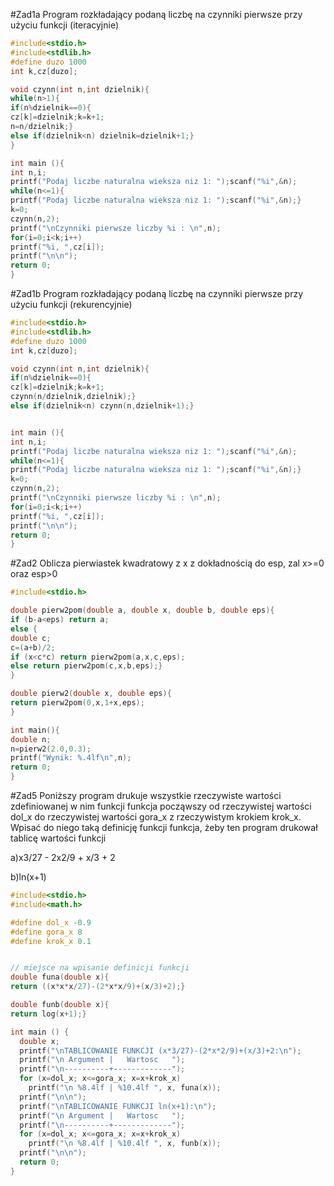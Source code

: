 #Zad1a
Program rozkładający podaną liczbę na czynniki pierwsze przy użyciu funkcji (iteracyjnie)
```c
#include<stdio.h>
#include<stdlib.h>
#define duzo 1000
int k,cz[duzo];

void czynn(int n,int dzielnik){
while(n>1){
if(n%dzielnik==0){
cz[k]=dzielnik;k=k+1;
n=n/dzielnik;}
else if(dzielnik<n) dzielnik=dzielnik+1;}
}

int main (){
int n,i;
printf("Podaj liczbe naturalna wieksza niz 1: ");scanf("%i",&n);
while(n<=1){
printf("Podaj liczbe naturalna wieksza niz 1: ");scanf("%i",&n);}
k=0;
czynn(n,2);
printf("\nCzynniki pierwsze liczby %i : \n",n);
for(i=0;i<k;i++)
printf("%i, ",cz[i]);
printf("\n\n");
return 0;
}
```

#Zad1b
Program rozkładający podaną liczbę na czynniki pierwsze przy użyciu funkcji (rekurencyjnie)
```c
#include<stdio.h>
#include<stdlib.h>
#define duzo 1000
int k,cz[duzo];

void czynn(int n,int dzielnik){
if(n%dzielnik==0){
cz[k]=dzielnik;k=k+1;
czynn(n/dzielnik,dzielnik);}
else if(dzielnik<n) czynn(n,dzielnik+1);}


int main (){
int n,i;
printf("Podaj liczbe naturalna wieksza niz 1: ");scanf("%i",&n);
while(n<=1){
printf("Podaj liczbe naturalna wieksza niz 1: ");scanf("%i",&n);}
k=0;
czynn(n,2);
printf("\nCzynniki pierwsze liczby %i : \n",n);
for(i=0;i<k;i++)
printf("%i, ",cz[i]);
printf("\n\n");
return 0;
}
```

#Zad2
Oblicza pierwiastek kwadratowy z x z dokładnością do esp, zal x>=0 oraz esp>0
```c
#include<stdio.h>

double pierw2pom(double a, double x, double b, double eps){
if (b-a<eps) return a;
else {
double c;
c=(a+b)/2;
if (x<c*c) return pierw2pom(a,x,c,eps);
else return pierw2pom(c,x,b,eps);}
}

double pierw2(double x, double eps){
return pierw2pom(0,x,1+x,eps);
}

int main(){
double n;
n=pierw2(2.0,0.3);
printf("Wynik: %.4lf\n",n);
return 0;
}
```

#Zad5
Poniższy program drukuje wszystkie rzeczywiste wartości zdefiniowanej w nim funkcji funkcja począwszy od rzeczywistej wartości dol_x do rzeczywistej wartości gora_x z rzeczywistym krokiem krok_x. Wpisać do niego taką definicję funkcji funkcja, żeby ten program drukował tablicę wartości funkcji

a)x3/27 - 2x2/9 + x/3 + 2

b)ln(x+1) 

```c
#include<stdio.h>
#include<math.h>

#define dol_x -0.9
#define gora_x 8
#define krok_x 0.1


// miejsce na wpisanie definicji funkcji
double funa(double x){
return ((x*x*x/27)-(2*x*x/9)+(x/3)+2);}

double funb(double x){
return log(x+1);}

int main () {
  double x;
  printf("\nTABLICOWANIE FUNKCJI (x*3/27)-(2*x*2/9)+(x/3)+2:\n");
  printf("\n Argument |   Wartosc   ");
  printf("\n----------+-------------");
  for (x=dol_x; x<=gora_x; x=x+krok_x)
    printf("\n %8.4lf | %10.4lf ", x, funa(x));
  printf("\n\n");
  printf("\nTABLICOWANIE FUNKCJI ln(x+1):\n");
  printf("\n Argument |   Wartosc   ");
  printf("\n----------+-------------");
  for (x=dol_x; x<=gora_x; x=x+krok_x)
    printf("\n %8.4lf | %10.4lf ", x, funb(x));
  printf("\n\n");
  return 0;
}
```
